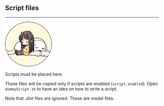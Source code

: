 ## Script files ##
---

_______________________________![angelica](../../ange.png)_______________________________

Scripts must be placed here.

These files will be copied only if scripts are enabled (`script.enabled`).
Open `dummyScript.sh` to have an idea on how to write a script.

Note that *.dist* files are ignored. These are model files.
